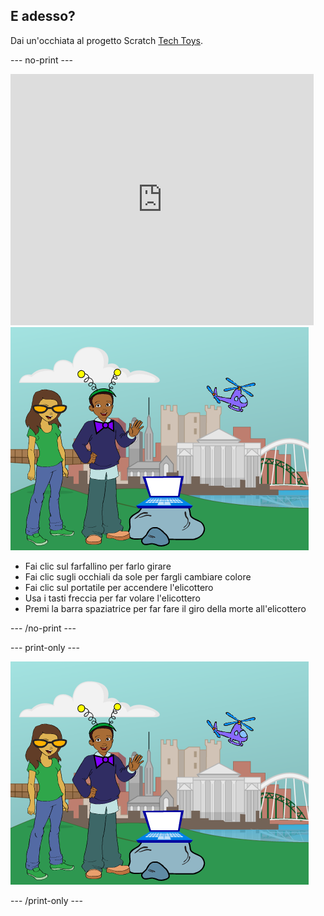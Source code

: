 ## E adesso?

Dai un'occhiata al progetto Scratch [Tech Toys](https://projects.raspberrypi.org/en/projects/tech-toys).

--- no-print ---

<div class="scratch-preview">
  <iframe allowtransparency="true" width="485" height="402" src="https://scratch.mit.edu/projects/embed/301514002/?autostart=false" frameborder="0" scrolling="no"></iframe>
  <img src="images/toys-final.png">
</div>

+ Fai clic sul farfallino per farlo girare
+ Fai clic sugli occhiali da sole per fargli cambiare colore
+ Fai clic sul portatile per accendere l'elicottero
+ Usa i tasti freccia per far volare l'elicottero
+ Premi la barra spaziatrice per far fare il giro della morte all'elicottero

--- /no-print ---

--- print-only ---

![progetto completo](images/toys-final.png)

--- /print-only ---